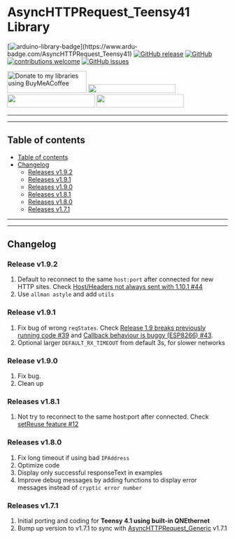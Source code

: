 # AsyncHTTPRequest_Teensy41 Library

[![arduino-library-badge](https://www.ardu-badge.com/badge/AsyncHTTPRequest_Teensy41.svg?)](https://www.ardu-badge.com/AsyncHTTPRequest_Teensy41)
[![GitHub release](https://img.shields.io/github/release/khoih-prog/AsyncHTTPRequest_Teensy41.svg)](https://github.com/khoih-prog/AsyncHTTPRequest_Teensy41/releases)
[![GitHub](https://img.shields.io/github/license/mashape/apistatus.svg)](https://github.com/khoih-prog/AsyncHTTPRequest_Teensy41/blob/master/LICENSE)
[![contributions welcome](https://img.shields.io/badge/contributions-welcome-brightgreen.svg?style=flat)](#Contributing)
[![GitHub issues](https://img.shields.io/github/issues/khoih-prog/AsyncHTTPRequest_Teensy41.svg)](http://github.com/khoih-prog/AsyncHTTPRequest_Teensy41/issues)


<a href="https://www.buymeacoffee.com/khoihprog6" title="Donate to my libraries using BuyMeACoffee"><img src="https://cdn.buymeacoffee.com/buttons/v2/default-yellow.png" alt="Donate to my libraries using BuyMeACoffee" style="height: 50px !important;width: 181px !important;" ></a>
<a href="https://www.buymeacoffee.com/khoihprog6" title="Donate to my libraries using BuyMeACoffee"><img src="https://img.shields.io/badge/buy%20me%20a%20coffee-donate-orange.svg?logo=buy-me-a-coffee&logoColor=FFDD00" style="height: 20px !important;width: 200px !important;" ></a>
<a href="https://profile-counter.glitch.me/khoih-prog/count.svg" title="Total khoih-prog Visitor count"><img src="https://profile-counter.glitch.me/khoih-prog/count.svg" style="height: 30px;width: 200px;"></a>
<a href="https://profile-counter.glitch.me/khoih-prog-AsyncHTTPRequest_Teensy41/count.svg" title="AsyncHTTPRequest_Teensy41 Visitor count"><img src="https://profile-counter.glitch.me/khoih-prog-AsyncHTTPRequest_Teensy41/count.svg" style="height: 30px;width: 200px;"></a>

---
---

## Table of contents

* [Table of contents](#table-of-contents)
* [Changelog](#changelog)
  * [Releases v1.9.2](#releases-v192)
  * [Releases v1.9.1](#releases-v191)
  * [Releases v1.9.0](#releases-v190)
  * [Releases v1.8.1](#releases-v181)
  * [Releases v1.8.0](#releases-v180)
  * [Releases v1.7.1](#releases-v171)

---
---

## Changelog

### Release v1.9.2

1. Default to reconnect to the same `host:port` after connected for new HTTP sites. Check [Host/Headers not always sent with 1.10.1 #44](https://github.com/khoih-prog/AsyncHTTPRequest_Generic/issues/44)
2. Use `allman astyle` and add `utils`

### Release v1.9.1

1. Fix bug of wrong `reqStates`. Check [Release 1.9 breaks previously running code #39](https://github.com/khoih-prog/AsyncHTTPRequest_Generic/issues/39) and [Callback behaviour is buggy (ESP8266) #43](https://github.com/khoih-prog/AsyncHTTPRequest_Generic/issues/43).
2. Optional larger `DEFAULT_RX_TIMEOUT` from default 3s, for slower networks

### Release v1.9.0

1. Fix bug. 
2. Clean up

### Releases v1.8.1

1. Not try to reconnect to the same host:port after connected. Check [setReuse feature #12](https://github.com/khoih-prog/AsyncHTTPSRequest_Generic/issues/12)

### Releases v1.8.0

1. Fix long timeout if using bad `IPAddress`
2. Optimize code
3. Display only successful responseText in examples
4. Improve debug messages by adding functions to display error messages instead of `cryptic error number`

### Releases v1.7.1

1. Initial porting and coding for **Teensy 4.1 using built-in QNEthernet**
2. Bump up version to v1.7.1 to sync with [AsyncHTTPRequest_Generic](https://github.com/khoih-prog/AsyncHTTPRequest_Generic) v1.7.1



